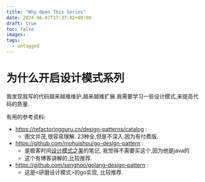 ```yaml
---
title: "Why Open This Series"
date: 2024-06-07T17:37:02+08:00
draft: true
toc: false
images:
tags:
  - untagged
---
```


# 为什么开启设计模式系列

我发现我写的代码越来越难维护,越来越难扩展.我需要学习一些设计模式,来提高代码的质量.

有用的参考资料:
- https://refactoringguru.cn/design-patterns/catalog : 
  - 图文并茂,很容易理解. 23种全,但是不深入.因为有付费版.
- https://github.com/mohuishou/go-design-pattern :
  - 是极客时间[设计模式之美](https://time.geekbang.org/column/intro/100039001?utm_campaign=geektime_search&utm_content=geektime_search&utm_medium=geektime_search&utm_source=geektime_search&utm_term=geektime_search&tab=intro)的笔记, 我觉得不需要买这个,因为他是java的
  - 这个有博客讲解的,比较推荐.
- https://github.com/senghoo/golang-design-pattern :
  - 这是<研磨设计模式>的go实现, 比较推荐.
  


